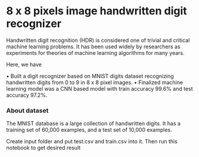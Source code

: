 # 8 x 8 pixels image handwritten digit recognizer  

Handwritten digit recognition (HDR) is considered one of trivial and critical machine learning problems. It has been used widely by researchers as experiments for theories of machine learning algorithms for many years.

Here, we have 

• Built a digit recognizer based on MNIST digits dataset recognizing handwritten digits from 0 to 9 in 8 x 8 pixel images.
• Finalized machine learning model was a CNN based model with train accuracy 99.6% and test accuracy 97.2%.

### About dataset
The MNIST database is a large collection of handwritten digits. It has a training set of 60,000 examples, and a test set of 10,000 examples. 

Create input folder and put test.csv and train.csv into it.
Then run this notebook to get desired result
